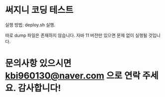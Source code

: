 # 써지니 코딩 테스트 

실행 방법: deploy.sh 실행.

따로 dump 파일은 존재하지 않습니다.
자바 11 버전만 있으면 문제 없이 실행될 것입니다.

# 문의사항 있으시면 kbi960130@naver.com 으로 연락 주세요. 감사합니다! 
 